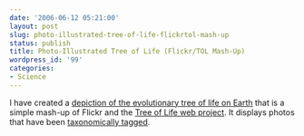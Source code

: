 ```yaml
---
date: '2006-06-12 05:21:00'
layout: post
slug: photo-illustrated-tree-of-life-flickrtol-mash-up
status: publish
title: Photo-Illustrated Tree of Life (Flickr/TOL Mash-Up)
wordpress_id: '99'
categories:
- Science
---
```


I have created a [depiction of the evolutionary tree of life on Earth](http://eamonn.org/) that is a simple mash-up of Flickr and the [Tree of Life web project](http://tolweb.org/).  It displays photos that have been [taxonomically tagged](http://www.flickr.com/groups/treeoflife/).
